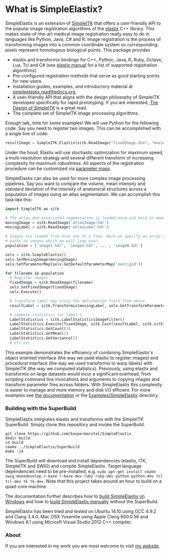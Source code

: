 What is SimpleElastix?
======================
SimpleElastix is an extension of [SimpleITK](https://github.com/SimpleITK/SimpleITK "SimpleITK github repository") that offers a user-friendly API to the popular image registration algorithms of the [elastix](http://elastix.isi.uu.nl/ "Elastix website") C++ library. This makes state-of-the-art medical image registration really easy to do in languages like Python, Java, C# and R. Image registration is the process of transforming images into a common coordinate system so corresponding pixels represent homologous biological points. This package provides

- elastix and transformix bindings for C++, Python, Java, R, Ruby, Octave, Lua, Tcl and C# (see [elastix manual](http://elastix.isi.uu.nl/download/elastix_manual_v4.7.pdf "elastix manual") for a list of supported registration algorithms).
- Pre-configured registration methods that serve as good starting points for new users.
- Installation guides, examples, and introductory material at [simpleelastix.readthedocs.org](https://simpleelastix.readthedocs.org/).
- A user-friendly API that aligns with the design philosophy of SimpleITK developed specifically for rapid prototyping. If you are interested, [The Design of SimpleITK](http://www.ncbi.nlm.nih.gov/pmc/articles/PMC3874546/ "PubMed") is a great read.
- The complete set of SimpleITK image processing algorithms.

Enough talk, time for some examples! We will use Python for the following code. Say you need to register two images. This can be accomplished with a single line of code:

```python
resultImage = SimpleITK.Elastix(sitk.ReadImage("fixedImage.dcm", "movingImage.dcm"))
```

Under the hood, Elastix will use stochastic optimization for maximum speed, a multi-resolution strategy and several different transform of increasing complexity for maximum robustness. All aspects of the registration procedure can be customized via [parameter maps](https://simpleelastix.readthedocs.io/ParameterMaps.html). 

SimpleElastix can also be used for more complex image processing pipelines. Say you want to compare the volume, mean intensity and standard deviation of the intensity of anatomical structures across a population of images using an atlas segmentation. We can accomplish this task like this:

```python
import SimpleITK as sitk

# The atlas and associated segmentation is loaded once and held in memory
movingImage = sitk.ReadImage('atlasImage.hdr')
movingLabel = sitk.ReadImage('atlasLabel.hdr')

# Images are loaded from disk one at a time. Here we specify an array of 
# paths to images which we will loop over. 
population = ['image1.hdr', 'image2.hdr', ... , 'imageN.hdr']

selx = sitk.SimpleElastix()
selx.SetMovingImage(movingImage)
selx.SetParameterMap(selx.GetDefaultParameterMap('nonrigid'))

for filename in population
  # Register images
  fixedImage = sitk.ReadImage(filename)
  selx.SetFixedImage(fixedImage)
  selx.Execute()

  # Transform label map using the deformation field from above
  resultLabel = sitk.Transformix(movingLabel, selx.GetTransformParameterMapList())

  # Compute statistics for label 1
  LabelStatistics = sitk.LabelStatisticsImageFilter()
  LabelStatistics.Execute(fixedImage, sitk.Cast(resultLabel, sitk.sitkInt8))
  LabelStatistics.GetCount(1)
  LabelStatistics.GetMean(1)
  LabelStatistics.GetVariance(1)
  # etc etc
```

This example demonstrates the efficiency of combining SimpleElastix's object oriented interface (the way we used elastix to register images) and procedural interface (the way we used transformix to warp labels) with SimpleITK (the way we computed statistics). Previously, using elastix and transformix on large datasets would incur a significant overhead, from scripting command line invocations and arguments to copying images and transform parameter files across folders. With SimpleElastix this complexity is easier to manage and more memory and disk I/O efficient. For more examples see [the documentation](https://simpleelastix.readthedocs.org/) or the [Examples/SimpleElastix](Examples/SimpleElastix) directory. 

### Building with the SuperBuild
SimpleElastix integrates elastix and transformix with the SimpleITK SuperBuild. Simply clone this repository and invoke the SuperBuild.

```
git clone https://github.com/kaspermarstal/SimpleElastix
mkdir build
cd build
cmake ../SimpleElastix/SuperBuild
make -j4
```

The SuperBuild will download and install dependencies (elastix, ITK, SimpleITK and SWIG) and compile SimpleElastix. Target language dependencies need to be pre-installed, e.g. `sudo apt-get install cmake swig monodevelop r-base r-base-dev ruby ruby-dev python python-dev tcl tcl-dev tk tk-dev`. Note that this project takes around an hour to build on a quad-core machine.

The documentation further describes how to [build SimpleElastix on Windows](http://simpleelastix.readthedocs.org/GettingStarted.html#Windows) and how to [build SimpleElastix manually](http://simpleelastix.readthedocs.org/GettingStarted.html#building-manually-on-linux) without the SuperBuild.

SimpleElastix has been tried and tested on Ubuntu 14.10 using GCC 4.9.2 and Clang 3.4.0, Mac OSX Yosemite using Apple Clang 600.0.56 and Windows 8.1 using Microsft Visual Studio 2012 C++ compiler.

### About
If you are interested in my work you are most welcome to visit [my website](https://kaspermarstal.github.io).
